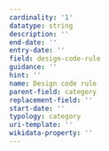 ```yaml
---
cardinality: '1'
datatype: string
description: ''
end-date: ''
entry-date: ''
field: design-code-rule
guidance: ''
hint: ''
name: Design code rule
parent-field: category
replacement-field: ''
start-date: ''
typology: category
uri-template: ''
wikidata-property: ''
---
```

